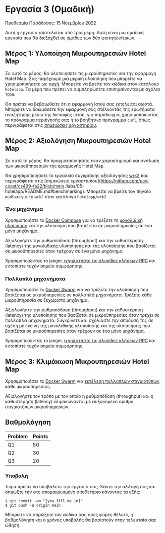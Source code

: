# Εργασία 3 (Ομαδική)

Προθεσμία Παράδοσης: 15 Νοεμβρίου 2022

Αυτή η εργασία αποτελείται από τρία μέρη. Αυτή είναι μια ομαδική εργασία που θα διεξαχθεί σε ομάδες των δύο φοιτητών/τριων.

## Μέρος 1: Υλοποίηση Μικρουπηρεσιών Hotel Map

Σε αυτό το μέρος, θα υλοποιήσετε τις μικροϋπηρεσίες για την εφαρμογή Hotel Map. Σας παρέχουμε μια μερική υλοποίηση που μπορείτε να χρησιμοποιήσετε ως αρχή. Μπορείτε να βρείτε τον κώδικα στον κατάλογο `hotelapp`. Τα μέρη που πρέπει να συμπληρώσετε επισημαίνονται με σχόλια `TODO`.

Θα πρέπει να βεβαιωθείτε ότι η εφαρμογή Ιστού σας εκτελείται σωστά. Μπορείτε να δοκιμάσετε την εφαρμογή σας στέλνοντάς της ερωτήματα αναζήτησης μέσω της διεπαφής ιστού, για παράδειγμα, χρησιμοποιώντας το πρόγραμμα περιήγησής σας ή το βοηθητικό πρόγραμμα `curl`, όπως περιγράφεται στις [σημειώσεις εργαστηρίου](https://github.com/ucy-coast/cs499-fa22/blob/main/labs/05-hotelapp/README.md#testing).

## Μέρος 2: Αξιολόγηση Μικρουπηρεσιών Hotel Map

Σε αυτό το μέρος, θα πραγματοποιήσετε έναν χαρακτηρισμό και ανάλυση των μικροϋπηρεσιών της εραρμογής Hotel Map.

Θα χρησιμοποιήσετε το εργαλείο συγκριτικής αξιολόγησης [wrk2](https://github.com/giltene/wrk2) που περιγράφεται στις [σημειώσεις εργαστηρίου](https://github.com/ucy-coast/cs499-fa22/blob/main /labs/05-hotelapp/README.md#benchmarking). Μπορείτε να βρείτε τον πηγαίο κώδικα για το `wrk2` στον κατάλογο `hotelapp/wrk2`.

### Ένα μηχάνημα

Χρησιμοποιήστε το [Docker Compose](https://docs.docker.com/compose/) για να τρέξετε τη [μονολιθική υλοποίηση](https://github.com/ucy-coast/cs499-fa22/tree/main/labs/06-docker#deploying-web-applications-with-docker) και την υλοποίηση που βασίζεται σε μικροϋπηρεσίες σε ένα μόνο μηχάνημα.

Αξιολογήστε την ρυθμαπόδοση (throughput) και την καθυστέρηση (latency) της μονολιθικής υλοποίησης και της υλοποίησης που βασίζεται σε μικροϋπηρεσίες όταν τρέχουν σε ένα μόνο μηχάνημα.

Χρησιμοποιώντας το jaeger, [ιχνηλατήστε τις αλυσίδες κλήσεων RPC](https://github.com/ucy-coast/cs499-fa22/tree/main/labs/07-compose#tracing-requests) και εντοπίστε τυχόν σημεία συμφόρησης.

### Πολλαπλά μηχανήματα

Χρησιμοποιήστε το [Docker Swarm](https://docs.docker.com/engine/swarm/swarm-tutorial/) για να τρέξετε την υλοποίηση που βασίζεται σε μικροϋπηρεσίες σε πολλαπλά μηχανήματα. Τρέξετε κάθε μικροϋπηρεσία σε ξεχωριστό μηχάνημα.

Αξιολογήστε την ρυθμαπόδοση (throughput) και την καθυστέρηση (latency) της υλοποίησης που βασίζεται σε μικροϋπηρεσίες όταν τρέχει σε πολλαπλά μηχανήματα. Συγκρίνετε και σχολιάστε την απόδοσή της σε σχέση με εκείνη της μονολιθικής υλοποίησης και της υλοποίησης που βασίζεται σε μικροϋπηρεσίες όταν τρέχουν σε ένα μόνο μηχάνημα.

Χρησιμοποιώντας το jaeger, [ιχνηλατήστε τις αλυσίδες κλήσεων RPC](https://github.com/ucy-coast/cs499-fa22/tree/main/labs/07-compose#tracing-requests) και εντοπίστε τυχόν σημεία συμφόρησης.

## Μέρος 3: Κλιμάκωση Μικρουπηρεσιών Hotel Map

Χρησιμοποιήστε το [Docker Swarm](https://docs.docker.com/engine/swarm/swarm-tutorial/) για [εκτέλεση πολλαπλών στιγμιοτύπων](https://docs.docker.com/engine/swarm/swarm-tutorial/scale-service/) κάθε μικρουπηρεσίας.

Αξιολογήστε τον τρόπο με τον οποίο η ρυθμαπόδοση (throughput) και η καθυστέρηση (latency) κλιμακώνονται με αυξανόμενο αριθμό στιγμιοτύπων μικροϋπηρεσιών.

## Βαθμολόγηση

| Problem    | Points |
|------------|--------|
| Q1         | 50     |
| Q2         | 30     |
| Q3         | 20     |

### Υποβολή

Τώρα πρέπει να υποβάλετε την εργασία σας. Κάντε την αλλαγή σας και σπρώξτε την στο απομακρυσμένο αποθετήριο κάνοντας τα εξής:

```
$ git commit -am "[you fill me in]"
$ git push -u origin main
```

Μπορείτε να σπρώξετε τον κώδικα σας όσες φορές θέλετε, η βαθμολόγηση και ο χρόνος υποβολής θα βασιστούν στην τελευταία σας ώθηση.
